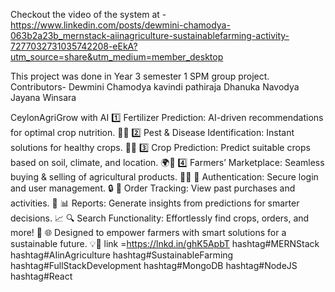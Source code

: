 Checkout the video of the system at -  https://www.linkedin.com/posts/dewmini-chamodya-063b2a23b_mernstack-aiinagriculture-sustainablefarming-activity-7277032731035742208-eEkA?utm_source=share&utm_medium=member_desktop


This project was done in Year 3 semester 1 SPM group project.
Contributors- 
Dewmini Chamodya
kavindi pathiraja
Dhanuka Navodya
Jayana Winsara

CeylonAgriGrow with AI
1️⃣ Fertilizer Prediction: AI-driven recommendations for optimal crop nutrition. 🧪🌾
2️⃣ Pest & Disease Identification: Instant solutions for healthy crops. 🐛🍃
3️⃣ Crop Prediction: Predict suitable crops based on soil, climate, and location. 🌍🌱
4️⃣ Farmers’ Marketplace: Seamless buying & selling of agricultural products. 🛒🚜
🔑 Authentication: Secure login and user management. 🔒
📜 Order Tracking: View past purchases and activities. 🧾
📊 Reports: Generate insights from predictions for smarter decisions. 📈
🔍 Search Functionality: Effortlessly find crops, orders, and more! 🔎
🌐 Designed to empower farmers with smart solutions for a sustainable future. 💡🌿
link =https://lnkd.in/ghK5ApbT
hashtag#MERNStack hashtag#AIinAgriculture hashtag#SustainableFarming hashtag#FullStackDevelopment hashtag#MongoDB hashtag#NodeJS hashtag#React
